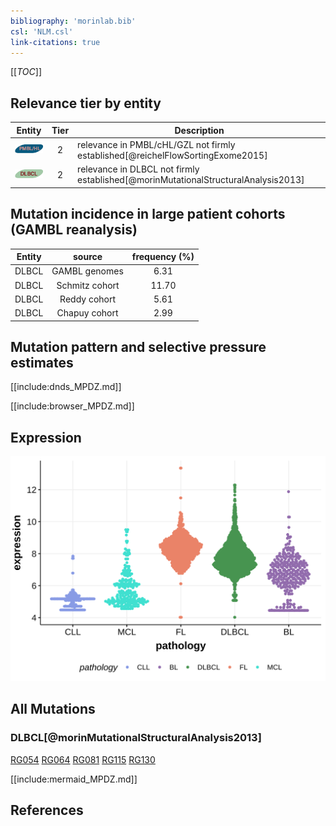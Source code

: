 ```yaml
---
bibliography: 'morinlab.bib'
csl: 'NLM.csl'
link-citations: true
---
```

[[_TOC_]]


## Relevance tier by entity

|Entity|Tier|Description                              |
|:------:|:----:|-----------------------------------------|
|![PMBL](images/icons/PMBL_tier2.png)|2|relevance in PMBL/cHL/GZL not firmly established[@reichelFlowSortingExome2015]|
|![DLBCL](images/icons/DLBCL_tier2.png) |2   |relevance in DLBCL not firmly established[@morinMutationalStructuralAnalysis2013]|

## Mutation incidence in large patient cohorts (GAMBL reanalysis)

|Entity|source        |frequency (%)|
|:------:|:--------------:|:-------------:|
|DLBCL |GAMBL genomes | 6.31        |
|DLBCL |Schmitz cohort|11.70        |
|DLBCL |Reddy cohort  | 5.61        |
|DLBCL |Chapuy cohort | 2.99        |

## Mutation pattern and selective pressure estimates

[[include:dnds_MPDZ.md]]




[[include:browser_MPDZ.md]]

## Expression
![](images/gene_expression/MPDZ_by_pathology.svg)
<!-- ORIGIN: morinMutationalStructuralAnalysis2013 -->
<!-- DLBCL: morinMutationalStructuralAnalysis2013 -->
<!-- PMBL: reichelFlowSortingExome2015a -->

## All Mutations


### DLBCL[@morinMutationalStructuralAnalysis2013]

[RG054](https://www.bcgsc.ca/downloads/morinlab/GAMBL/Morin_2013/RG054.html)
[RG064](https://www.bcgsc.ca/downloads/morinlab/GAMBL/Morin_2013/RG064.html)
[RG081](https://www.bcgsc.ca/downloads/morinlab/GAMBL/Morin_2013/RG081.html)
[RG115](https://www.bcgsc.ca/downloads/morinlab/GAMBL/Morin_2013/RG115.html)
[RG130](https://www.bcgsc.ca/downloads/morinlab/GAMBL/Morin_2013/RG130.html)

[[include:mermaid_MPDZ.md]]

## References
